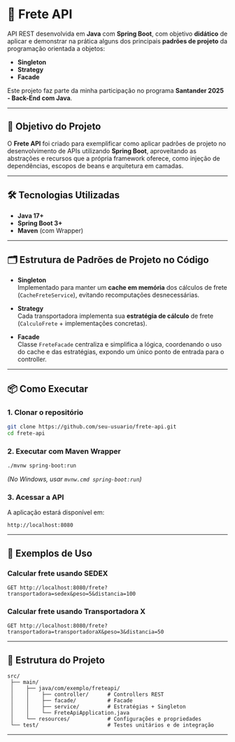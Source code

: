 # 🚚 Frete API

API REST desenvolvida em **Java** com **Spring Boot**, com objetivo **didático** de aplicar e demonstrar na prática alguns dos principais **padrões de projeto** da programação orientada a objetos:

- **Singleton**
- **Strategy**
- **Facade**

Este projeto faz parte da minha participação no programa **Santander 2025 - Back-End com Java**.

---

## 🎯 Objetivo do Projeto
O **Frete API** foi criado para exemplificar como aplicar padrões de projeto no desenvolvimento de APIs utilizando **Spring Boot**, aproveitando as abstrações e recursos que a própria framework oferece, como injeção de dependências, escopos de beans e arquitetura em camadas.

---

## 🛠 Tecnologias Utilizadas
- **Java 17+**
- **Spring Boot 3+**
- **Maven** (com Wrapper)
---

## 🗂 Estrutura de Padrões de Projeto no Código
- **Singleton**  
  Implementado para manter um **cache em memória** dos cálculos de frete (`CacheFreteService`), evitando recomputações desnecessárias.

- **Strategy**  
  Cada transportadora implementa sua **estratégia de cálculo** de frete (`CalculoFrete` + implementações concretas).

- **Facade**  
  Classe `FreteFacade` centraliza e simplifica a lógica, coordenando o uso do cache e das estratégias, expondo um único ponto de entrada para o controller.

---

## 📦 Como Executar

### 1. Clonar o repositório
```bash
git clone https://github.com/seu-usuario/frete-api.git
cd frete-api
```

### 2. Executar com Maven Wrapper
```bash
./mvnw spring-boot:run
```
*(No Windows, usar `mvnw.cmd spring-boot:run`)*

### 3. Acessar a API
A aplicação estará disponível em:
```
http://localhost:8080
```

---

## 📌 Exemplos de Uso

### Calcular frete usando SEDEX
```
GET http://localhost:8080/frete?transportadora=sedex&peso=5&distancia=100
```

### Calcular frete usando Transportadora X
```
GET http://localhost:8080/frete?transportadora=transportadoraX&peso=3&distancia=50
```

---

## 📂 Estrutura do Projeto
```
src/
 ├── main/
 │    ├── java/com/exemplo/freteapi/
 │    │    ├── controller/      # Controllers REST
 │    │    ├── facade/          # Facade
 │    │    ├── service/         # Estratégias + Singleton
 │    │    └── FreteApiApplication.java
 │    └── resources/            # Configurações e propriedades
 └── test/                      # Testes unitários e de integração
```

---

